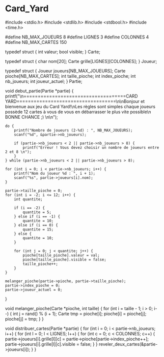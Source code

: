 # Card_Yard

#include <stdio.h>
#include <stdlib.h>
#include <stdbool.h>
#include <time.h>

#define NB_MAX_JOUEURS 8
#define LIGNES 3
#define COLONNES 4
#define NB_MAX_CARTES 150


typedef struct {
    int valeur;
    bool visible;
} Carte;

typedef struct {
    char nom[20];
    Carte grille[LIGNES][COLONNES];
} Joueur;

typedef struct {
    Joueur joueurs[NB_MAX_JOUEURS];
    Carte pioche[NB_MAX_CARTES];
    int taille_pioche;
    int index_pioche;
    int nb_joueurs;
    int joueur_actuel;
} Partie;


void debut_partie(Partie *partie) {
    printf("\n====================================CARD YARD===================================\n\nBonjour et bienvenue aux jeu du Card Yard!\nLes règles sont simples chaque joueurs possède 12 cartes à vous de vous en débarrasser le plus vite possible\n BONNE CHANCE ;) \n\n");

    do {
        printf("Nombre de joueurs (2-%d) : ", NB_MAX_JOUEURS);
        scanf("%d", &partie->nb_joueurs);
       
        if (partie->nb_joueurs < 2 || partie->nb_joueurs > 8) {
            printf("Erreur ! Vous devez choisir un nombre de joueurs entre 2 et 8 \n");
        }
    } while (partie->nb_joueurs < 2 || partie->nb_joueurs > 8);
   
    for (int i = 0; i < partie->nb_joueurs; i++) {
        printf("Nom du joueur %d : ", i + 1);
        scanf("%s", partie->joueurs[i].nom);
    }

    partie->taille_pioche = 0;
    for (int i = -2; i <= 12; i++) {
        int quantite;
             
        if (i == -2) {
            quantite = 5;
        } else if (i == -1) {
            quantite = 10;
        } else if (i == 0) {
            quantite = 15;
        } else {
            quantite = 10;
        }

        for (int j = 0; j < quantite; j++) {
            pioche[taille_pioche].valeur = val;
            pioche[taille_pioche].visible = false;
            taille_pioche++;
        }
    }

    melanger_pioche(partie->pioche, partie->taille_pioche);
    partie->index_pioche = 0;
    partie->joueur_actuel = 0;
}

void melanger_pioche(Carte *pioche, int taille) {
    for (int i = taille - 1; i > 0; i--) {
        int j = rand() % (i + 1);
        Carte tmp = pioche[i];
        pioche[i] = pioche[j];
        pioche[j] = tmp;
    }
}

void distribuer_cartes(Partie *partie) {
    for (int i = 0; i < partie->nb_joueurs; i++) {
        for (int l = 0; l < LIGNES; l++) {
            for (int c = 0; c < COLONNES; c++) {
                partie->joueurs[i].grille[l][c] = partie->pioche[partie->index_pioche++];
                partie->joueurs[i].grille[l][c].visible = false;
            }
        }
        reveler_deux_cartes(&partie->joueurs[i]);
    }
}
